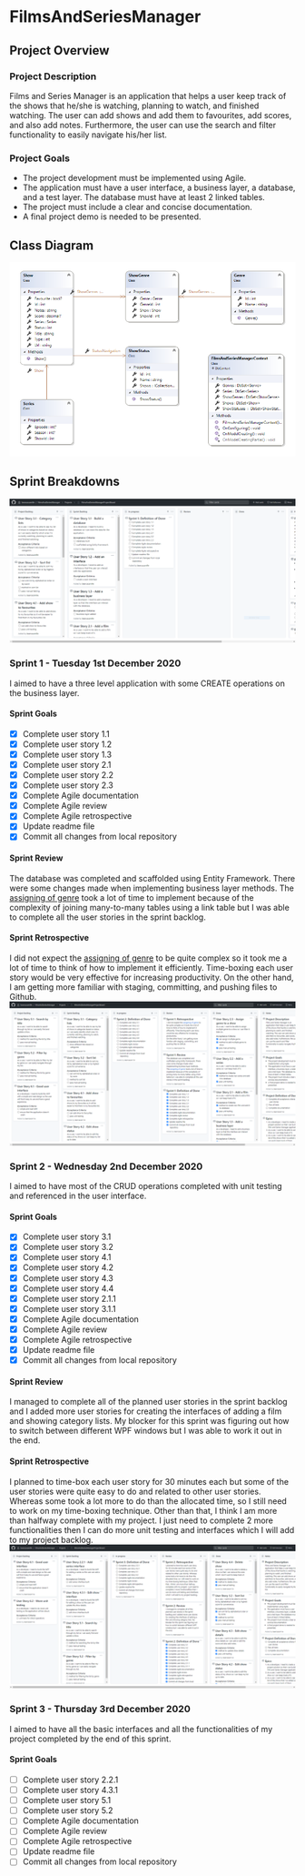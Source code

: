 # FilmsAndSeriesManager
## Project Overview
### Project Description
Films and Series Manager is an application that helps a user keep track of the shows that he/she is watching, planning to watch, and finished watching. The user can add shows and add them to favourites, add scores, and also add notes. Furthermore, the user can use the search and filter functionality to easily navigate his/her list.
### Project Goals
- The project development must be implemented using Agile.
- The application must have a user interface, a business layer, a database, and a test layer. The database must have at least 2 linked tables.
- The project must include a clear and concise documentation.
- A final project demo is needed to be presented.
## Class Diagram
![Class Diagram](Images/Class_Diagram.PNG)
## Sprint Breakdowns
![Sprint 1 Start](Images/Sprint1_Start.PNG)
### Sprint 1 - Tuesday 1st December 2020
I aimed to have a three level application with some CREATE operations on the business layer.
#### Sprint Goals
- [x] Complete user story 1.1
- [x] Complete user story 1.2
- [x] Complete user story 1.3
- [x] Complete user story 2.1
- [x] Complete user story 2.2
- [x] Complete user story 2.3
- [x] Complete Agile documentation
- [x] Complete Agile review
- [x] Complete Agile retrospective
- [x] Update readme file
- [x] Commit all changes from local repository
#### Sprint Review
The database was completed and scaffolded using Entity Framework. There were some changes made when implementing business layer methods.
The [assigning of genre](https://github.com/beancacamille/FilmsAndSeriesManager/projects/1#card-50354314) took a lot of time to implement because of the complexity of joining many-to-many tables using a link table but I was able to complete all the user stories in the sprint backlog.
#### Sprint Retrospective
I did not expect the [assigning of genre](https://github.com/beancacamille/FilmsAndSeriesManager/projects/1#card-50354314) to be quite complex so it took me a lot of time to think of how to implement it efficiently. Time-boxing each user story would be very effective for increasing productivity.
On the other hand, I am getting more familiar with staging, committing, and pushing files to Github.
![Sprint 1 Start](Images/Sprint1_Sprint2.PNG)
### Sprint 2 - Wednesday 2nd December 2020
I aimed to have most of the CRUD operations completed with unit testing and referenced in the user interface.
#### Sprint Goals
- [x] Complete user story 3.1
- [x] Complete user story 3.2
- [x] Complete user story 4.1
- [x] Complete user story 4.2
- [x] Complete user story 4.3
- [x] Complete user story 4.4
- [x] Complete user story 2.1.1
- [x] Complete user story 3.1.1
- [x] Complete Agile documentation
- [x] Complete Agile review
- [x] Complete Agile retrospective
- [x] Update readme file
- [x] Commit all changes from local repository
#### Sprint Review
I managed to complete all of the planned user stories in the sprint backlog and I added more user stories for creating the interfaces of adding a film and showing category lists. My blocker for this sprint was figuring out how to switch between different WPF windows but I was able to work it out in the end.
#### Sprint Retrospective
I planned to time-box each user story for 30 minutes each but some of the user stories were quite easy to do and related to other user stories. Whereas some took a lot more to do than the allocated time, so I still need to work on my time-boxing technique. Other than that, I think I am more than halfway complete with my project. I just need to complete 2 more functionalities then I can do more unit testing and interfaces which I will add to my project backlog.
![Sprint 1 Start](Images/Sprint2_Sprint3.PNG)
### Sprint 3 - Thursday 3rd December 2020
I aimed to have all the basic interfaces and all the functionalities of my project completed by the end of this sprint.
#### Sprint Goals
- [ ] Complete user story 2.2.1
- [ ] Complete user story 4.3.1
- [ ] Complete user story 5.1
- [ ] Complete user story 5.2
- [ ] Complete Agile documentation
- [ ] Complete Agile review
- [ ] Complete Agile retrospective
- [ ] Update readme file
- [ ] Commit all changes from local repository